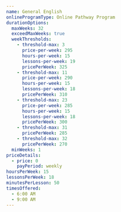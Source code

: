 ```yaml
---
name: General English
onlineProgramType: Online Pathway Program
durationOptions:
  maxWeeks: 32
  exceedMaxWeeks: true
  weekThresholds:
    - threshold-max: 3
      price-per-week: 295
      hours-per-week: 15
      lessons-per-week: 19
      pricePerWeek: 325
    - threshold-max: 11
      price-per-week: 290
      hours-per-week: 15
      lessons-per-week: 18
      pricePerWeek: 310
    - threshold-max: 23
      price-per-week: 285
      hours-per-week: 15
      lessons-per-week: 18
      pricePerWeek: 300
    - threshold-max: 31
      pricePerWeek: 285
    - threshold-max: 32
      pricePerWeek: 270
  minWeeks: 1
priceDetails:
  - price: 0
    payPeriod: weekly
hoursPerWeek: 15
lessonsPerWeek: 18
minutesPerLesson: 50
timesOffered:
  - 6:00 AM
  - 9:00 AM
---
```

